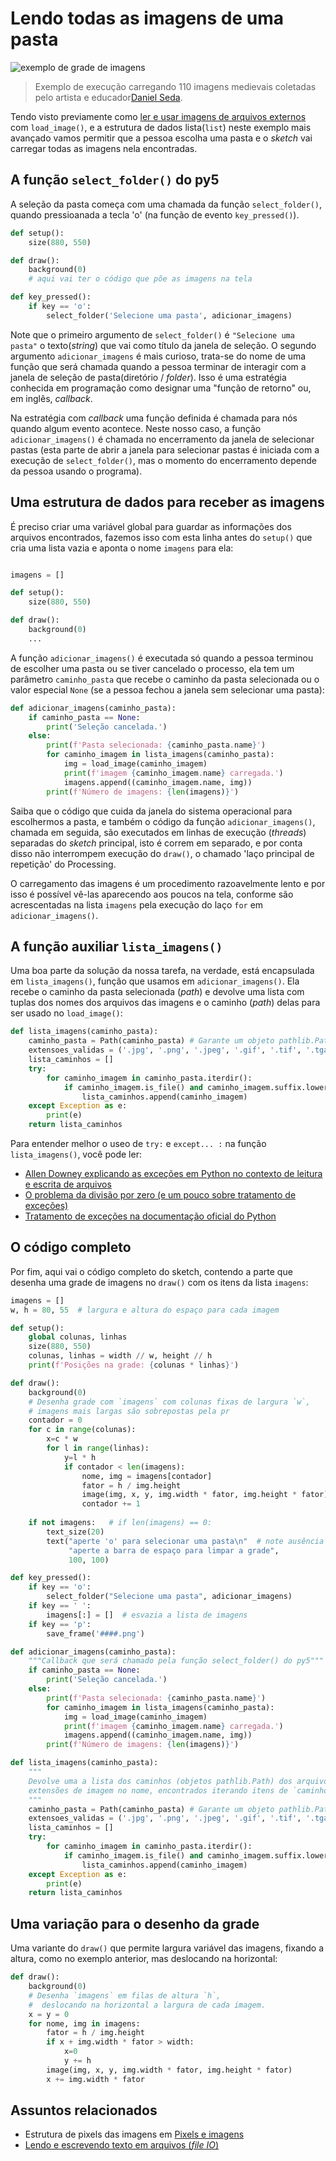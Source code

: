 
# Lendo todas as imagens de uma pasta

![exemplo de grade de imagens](https://raw.githubusercontent.com/villares/material-aulas/master/Processing-Python/assets/muitas_imagens.png)

> Exemplo de execução carregando 110 imagens medievais coletadas pelo artista e educador[Daniel Seda](https://www.danielseda.com/).

Tendo visto previamente como [ler e usar imagens de arquivos externos](imagens_externas.md) com `load_image()`, e a estrutura de dados lista(`list`) neste exemplo mais avançado vamos permitir que a pessoa escolha uma pasta e o *sketch* vai carregar todas as imagens nela encontradas.

## A função `select_folder()` do py5

A seleção da pasta começa com uma chamada da função `select_folder()`, quando pressioanada a tecla 'o' (na função de evento `key_pressed()`).

```python
def setup():
    size(880, 550)

def draw():
    background(0)
    # aqui vai ter o código que põe as imagens na tela

def key_pressed():
    if key == 'o':
        select_folder('Selecione uma pasta', adicionar_imagens)

```

Note que o primeiro argumento de `select_folder()` é `"Selecione uma pasta"` o texto(*string*) que vai como título da janela de seleção. O segundo argumento `adicionar_imagens` é mais curioso, trata-se do nome de uma função que será chamada quando a pessoa terminar de interagir com a janela de seleção de pasta(diretório / *folder*). Isso é uma estratégia conhecida em programação como designar uma "função de retorno" ou, em inglês, *callback*.

Na estratégia com *callback* uma função definida é chamada para nós quando algum evento acontece. Neste nosso caso, a função `adicionar_imagens()` é chamada no encerramento da janela de selecionar pastas (esta parte de abrir a janela para selecionar pastas é iniciada com a execução de `select_folder()`, mas o momento do encerramento depende da pessoa usando o programa).

## Uma estrutura de dados para receber as imagens

É preciso criar uma variável global para guardar as informações dos arquivos encontrados, fazemos isso com esta linha antes do `setup()` que cria uma lista vazia e aponta o nome `imagens` para ela:

```python

imagens = []

def setup():
    size(880, 550)

def draw():
    background(0)
    ...
```

A função `adicionar_imagens()` é executada só quando a pessoa terminou de escolher uma pasta ou se tiver cancelado o processo, ela tem um parâmetro `caminho_pasta` que recebe o caminho da pasta selecionada ou o valor especial `None` (se a pessoa fechou a janela sem selecionar uma pasta):

```python
def adicionar_imagens(caminho_pasta):
    if caminho_pasta == None:
        print('Seleção cancelada.')
    else:
        print(f'Pasta selecionada: {caminho_pasta.name}')
        for caminho_imagem in lista_imagens(caminho_pasta):
            img = load_image(caminho_imagem)
            print(f'imagem {caminho_imagem.name} carregada.')
            imagens.append((caminho_imagem.name, img))
        print(f'Número de imagens: {len(imagens)}')
```

Saiba que o código que cuida da janela do sistema operacional para escolhermos a pasta, e também o código da função `adicionar_imagens()`, chamada em seguida, são executados em linhas de execução (*threads*) separadas do *sketch* principal, isto é correm em separado, e por conta disso não interrompem execução do `draw()`, o chamado 'laço principal de repetição' do Processing.

O carregamento das imagens é um procedimento razoavelmente lento e por isso é possível vê-las aparecendo aos poucos na tela, conforme são acrescentadas na lista `imagens` pela execução do laço `for` em `adicionar_imagens()`.

## A função auxiliar `lista_imagens()`

Uma boa parte da solução da nossa tarefa, na verdade, está encapsulada em `lista_imagens()`, função que usamos em `adicionar_imagens()`. Ela recebe o caminho da pasta selecionada (*path*) e devolve uma lista com tuplas dos nomes dos arquivos das imagens e o caminho (*path*) delas para ser usado no `load_image()`:

```python
def lista_imagens(caminho_pasta):
    caminho_pasta = Path(caminho_pasta) # Garante um objeto pathlib.Path
    extensoes_validas = ('.jpg', '.png', '.jpeg', '.gif', '.tif', '.tga')
    lista_caminhos = []
    try:
        for caminho_imagem in caminho_pasta.iterdir():
            if caminho_imagem.is_file() and caminho_imagem.suffix.lower() in extensoes_validas:
                lista_caminhos.append(caminho_imagem)
    except Exception as e:
        print(e)
    return lista_caminhos
```

Para entender melhor o useo de `try:` e  `except... :` na função `lista_imagens()`, você pode ler:
- [Allen Downey explicando as exceções em Python no contexto de leitura e escrita de arquivos](https://penseallen.github.io/PensePython2e/14-arquivos.html#145---captura-de-exceções)
- [O problema da divisão por zero (e um pouco sobre tratamento de exceções)](https://abav.lugaralgum.com/material-aulas/Processing-Python-py5/divisao.html)
- [Tratamento de exceções na documentação oficial do Python](http://turing.com.br/pydoc/3.10/tutorial/errors.html#excecoes) 

## O código completo

Por fim, aqui vai o código completo do sketch, contendo a parte que desenha uma grade de imagens no `draw()` com os itens da lista `imagens`:

```python
imagens = []
w, h = 80, 55  # largura e altura do espaço para cada imagem

def setup():
    global colunas, linhas
    size(880, 550)
    colunas, linhas = width // w, height // h
    print(f'Posições na grade: {colunas * linhas}')

def draw():
    background(0)
    # Desenha grade com `imagens` com colunas fixas de largura `w`,
    # imagens mais largas são sobrepostas pela pr
    contador = 0
    for c in range(colunas):
        x=c * w
        for l in range(linhas):
            y=l * h
            if contador < len(imagens):
                nome, img = imagens[contador]
                fator = h / img.height
                image(img, x, y, img.width * fator, img.height * fator)
                contador += 1
                
    if not imagens:   # if len(imagens) == 0:
        text_size(20)
        text("aperte 'o' para selecionar uma pasta\n"  # note ausência da vírgula aqui
             "aperte a barra de espaço para limpar a grade",
             100, 100)

def key_pressed():
    if key == 'o':
        select_folder("Selecione uma pasta", adicionar_imagens)
    if key == ' ':
        imagens[:] = []  # esvazia a lista de imagens
    if key == 'p':
        save_frame('####.png')

def adicionar_imagens(caminho_pasta):
    """Callback que será chamado pela função select_folder() do py5"""
    if caminho_pasta == None:
        print('Seleção cancelada.')
    else:
        print(f'Pasta selecionada: {caminho_pasta.name}')
        for caminho_imagem in lista_imagens(caminho_pasta):
            img = load_image(caminho_imagem)
            print(f'imagem {caminho_imagem.name} carregada.')
            imagens.append((caminho_imagem.name, img))
        print(f'Número de imagens: {len(imagens)}')

def lista_imagens(caminho_pasta):
    """
    Devolve uma a lista dos caminhos (objetos pathlib.Path) dos arquivos com 
    extensões de imagem no nome, encontrados iterando itens de `caminho_pasta`.
    """
    caminho_pasta = Path(caminho_pasta) # Garante um objeto pathlib.Path
    extensoes_validas = ('.jpg', '.png', '.jpeg', '.gif', '.tif', '.tga')
    lista_caminhos = []
    try:
        for caminho_imagem in caminho_pasta.iterdir():
            if caminho_imagem.is_file() and caminho_imagem.suffix.lower() in extensoes_validas:
                lista_caminhos.append(caminho_imagem)
    except Exception as e:
        print(e)
    return lista_caminhos
```

## Uma variação para o desenho da grade

Uma variante do `draw()` que permite largura variável das imagens, fixando a altura, como no exemplo anterior, mas deslocando na horizontal:

```python
def draw():
    background(0)
    # Desenha `imagens` em filas de altura `h`,
    #  deslocando na horizontal a largura de cada imagem.
    x = y = 0
    for nome, img in imagens:
        fator = h / img.height
        if x + img.width * fator > width:
            x=0
            y += h
        image(img, x, y, img.width * fator, img.height * fator)
        x += img.width * fator
```

## Assuntos relacionados

- Estrutura de pixels das imagens em [Pixels e imagens](pixels.md)
- [Lendo e escrevendo texto em arquivos (*file IO*)](file_IO.md)
